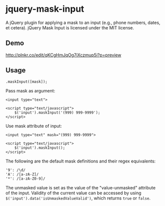 jquery-mask-input
=================

A jQuery plugin for applying a mask to an input (e.g., phone numbers, dates, et cetera). jQuery Mask Input is licensed under the MIT license.

## Demo
http://plnkr.co/edit/qKCgHmJqOg7iXczmup5i?p=preview


## Usage
	.maskInput([mask]);

Pass mask as argument:

	<input type="text">
	
	<script type="text/javascript">
		$('input').maskInput('(999) 999-9999');
	</script>
	
Use mask attribute of input:

	<input type="text" mask="(999) 999-9999">
	
	<script type="text/javascript">
		$('input').maskInput();
	</script>
	
The following are the default mask definitions and their regex equivalents:

    '9': /\d/
    'A': /[a-zA-Z]/
    '*': /[a-zA-Z0-9]/

The unmasked value is set as the value of the "value-unmasked" attribute of the input. Validity of the current value can be accessed by using ``$('input').data('isUnmaskedValueValid')``, which returns ``true`` or ``false``.